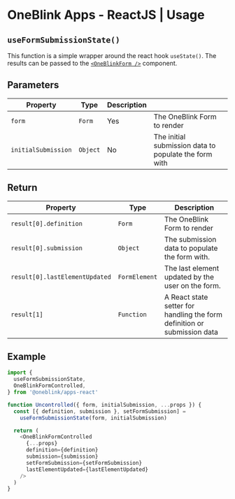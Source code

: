 # OneBlink Apps - ReactJS | Usage

## `useFormSubmissionState()`

This function is a simple wrapper around the react hook `useState()`. The results can be passed to the [`<OneBlinkForm />`](./OneBlinkForm.md) component.

## Parameters

| Property            | Type     | Description |                                                       |
| ------------------- | -------- | ----------- | ----------------------------------------------------- |
| `form`              | `Form`   | Yes         | The OneBlink Form to render                           |
| `initialSubmission` | `Object` | No          | The initial submission data to populate the form with |

## Return

| Property                       | Type          | Description                                                              |
| ------------------------------ | ------------- | ------------------------------------------------------------------------ |
| `result[0].definition`         | `Form`        | The OneBlink Form to render                                              |
| `result[0].submission`         | `Object`      | The submission data to populate the form with.                           |
| `result[0].lastElementUpdated` | `FormElement` | The last element updated by the user on the form.                        |
| `result[1]`                    | `Function`    | A React state setter for handling the form definition or submission data |

## Example

```js
import {
  useFormSubmissionState,
  OneBlinkFormControlled,
} from '@oneblink/apps-react'

function Uncontrolled({ form, initialSubmission, ...props }) {
  const [{ definition, submission }, setFormSubmission] =
    useFormSubmissionState(form, initialSubmission)

  return (
    <OneBlinkFormControlled
      {...props}
      definition={definition}
      submission={submission}
      setFormSubmission={setFormSubmission}
      lastElementUpdated={lastElementUpdated}
    />
  )
}
```
